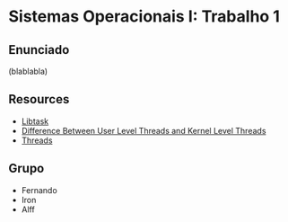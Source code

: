 # Sistemas Operacionais I: Trabalho 1
## Enunciado
(blablabla)

## Resources
- [Libtask](https://swtch.com/libtask/)
- [Difference Between User Level Threads and Kernel Level Threads](https://www.8bitavenue.com/difference-between-user-level-threads-and-kernel-level-threads/)
- [Threads](https://en.wikipedia.org/wiki/Thread_%28computing%29#Scheduling)

## Grupo
- Fernando
- Iron
- Alff
